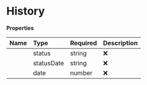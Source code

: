 # History



**Properties**

| Name | Type | Required | Description |
| :-------- | :----------| :----------| :----------|
    | status | string | ❌ | The status of the eSIM at a given time, possible values are 'RELEASED', 'DOWNLOADED', 'INSTALLED', 'ENABLED', 'DELETED', or 'ERROR' |
    | statusDate | string | ❌ | The date when the eSIM status changed in the format 'yyyy-MM-ddThh:mm:ssZZ' |
    | date | number | ❌ | Epoch value representing the date when the eSIM status changed |




<!-- This file was generated by liblab | https://liblab.com/ -->